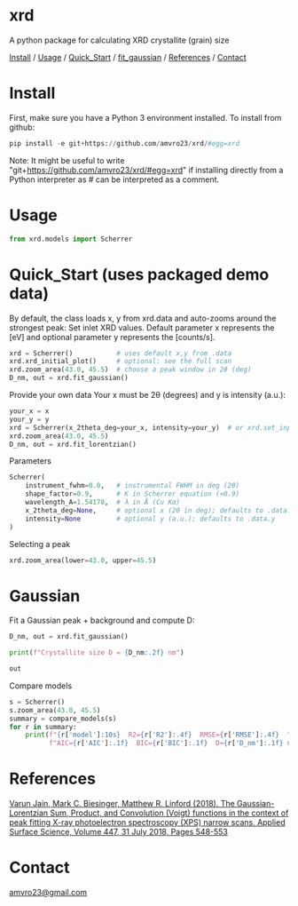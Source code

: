 # xrd
A python package for calculating XRD crystallite (grain) size

[Install](#Install) / [Usage](#Usage) / [Quick_Start](#Quick_Start) / [fit_gaussian](#fit_gaussian) / [References](#References) / [Contact](#Contact)

# Install
First, make sure you have a Python 3 environment installed.
To install from github:
```Python
pip install -e git+https://github.com/amvro23/xrd/#egg=xrd
```
Note: It might be useful to write "git+https://github.com/amvro23/xrd/#egg=xrd" if installing directly from a Python interpreter as # can be interpreted as a comment.

# Usage
```Python
from xrd.models import Scherrer
```

# Quick_Start (uses packaged demo data)
By default, the class loads x, y from xrd.data and auto-zooms around the strongest peak:
Set inlet XRD values. Default parameter x represents the [eV] and optional parameter y represents the [counts/s].

```Python
xrd = Scherrer()           # uses default x,y from .data
xrd.xrd_initial_plot()     # optional: see the full scan
xrd.zoom_area(43.0, 45.5)  # choose a peak window in 2θ (deg)
D_nm, out = xrd.fit_gaussian()
```

Provide your own data
Your x must be 2θ (degrees) and y is intensity (a.u.):
```Python
your_x = x
your_y = y
xrd = Scherrer(x_2theta_deg=your_x, intensity=your_y)  # or xrd.set_input(x, y)
xrd.zoom_area(43.0, 45.5)
D_nm, out = xrd.fit_lorentzian()
```

Parameters
```Python
Scherrer(
    instrument_fwhm=0.0,   # instrumental FWHM in deg (2θ)
    shape_factor=0.9,      # K in Scherrer equation (≈0.9)
    wavelength_A=1.54178,  # λ in Å (Cu Kα)
    x_2theta_deg=None,     # optional x (2θ in deg); defaults to .data.x
    intensity=None         # optional y (a.u.); defaults to .data.y
)
```

Selecting a peak
```Python
xrd.zoom_area(lower=43.0, upper=45.5)
```

# Gaussian

Fit a Gaussian peak + background and compute D:

```Python
D_nm, out = xrd.fit_gaussian()

print(f"Crystallite size D = {D_nm:.2f} nm")

out
```

Compare models
```Python
s = Scherrer()
s.zoom_area(43.0, 45.5)
summary = compare_models(s)
for r in summary:
    print(f"{r['model']:10s}  R2={r['R2']:.4f}  RMSE={r['RMSE']:.4f}  "
          f"AIC={r['AIC']:.1f}  BIC={r['BIC']:.1f}  D≈{r['D_nm']:.1f} nm")
```



# References

[Varun Jain, Mark C. Biesinger, Matthew R. Linford (2018). The Gaussian-Lorentzian Sum, Product, and Convolution (Voigt) functions in the context of peak fitting X-ray photoelectron spectroscopy (XPS) narrow scans. Applied Surface Science, Volume 447, 31 July 2018, Pages 548-553](https://doi.org/10.1016/j.apsusc.2018.03.190)

# Contact
amvro23@gmail.com
